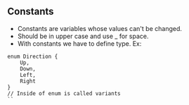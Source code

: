 ## Constants

- Constants are variables whose values can't be changed.
- Should be in upper case and use _ for space.
- With constants we have to define type.
Ex:
```
enum Direction {
    Up,
    Down,
    Left,
    Right
}
// Inside of enum is called variants
``  